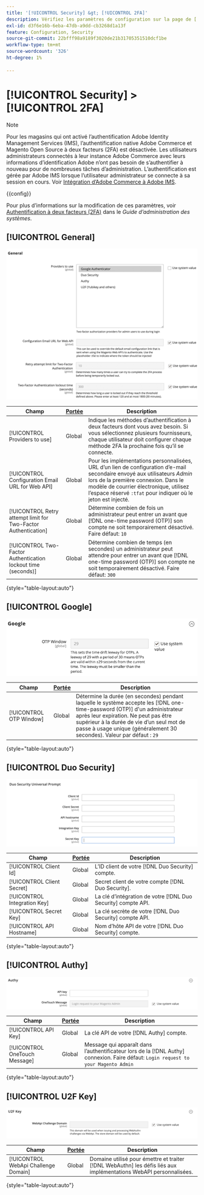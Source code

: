 ```yaml
---
title: '[!UICONTROL Security] &gt; [!UICONTROL 2FA]'
description: Vérifiez les paramètres de configuration sur la page de [!UICONTROL 2FA] d’[!UICONTROL Security] &gt; de l’administrateur Commerce.
exl-id: d3f6e16b-6eba-47db-a9dd-cb3268d1a13f
feature: Configuration, Security
source-git-commit: 22bfff98a9189f3020de21b31705351510dcf1be
workflow-type: tm+mt
source-wordcount: '326'
ht-degree: 1%

---
```


# [!UICONTROL Security] > [!UICONTROL 2FA]

>[!NOTE]
>
>Pour les magasins qui ont activé l’authentification Adobe Identity Management Services (IMS), l’authentification native Adobe Commerce et Magento Open Source à deux facteurs (2FA) est désactivée. Les utilisateurs administrateurs connectés à leur instance Adobe Commerce avec leurs informations d’identification Adobe n’ont pas besoin de s’authentifier à nouveau pour de nombreuses tâches d’administration. L’authentification est gérée par Adobe IMS lorsque l’utilisateur administrateur se connecte à sa session en cours. Voir [ Intégration d’Adobe Commerce à Adobe IMS](https://experienceleague.adobe.com/docs/commerce-admin/start/admin/ims/adobe-ims-integration-overview.html).

{{config}}

Pour plus d’informations sur la modification de ces paramètres, voir [Authentification à deux facteurs (2FA)](../../systems/security-two-factor-authentication.md) dans le _Guide d’administration des systèmes_.

## [!UICONTROL General]

![Général](./assets/2fa-general.png)<!-- zoom -->

| Champ | [Portée](../../getting-started/websites-stores-views.md#scope-settings) | Description |
|--- |--- |--- |
| [!UICONTROL Providers to use] | Global | Indique les méthodes d’authentification à deux facteurs dont vous avez besoin. Si vous sélectionnez plusieurs fournisseurs, chaque utilisateur doit configurer chaque méthode 2FA la prochaine fois qu’il se connecte. |
| [!UICONTROL Configuration Email URL for Web API] | Global | Pour les implémentations personnalisées, URL d’un lien de configuration d’e-mail secondaire envoyé aux utilisateurs _Admin_ lors de la première connexion. Dans le modèle de courrier électronique, utilisez l’espace réservé `:tfat` pour indiquer où le jeton est injecté. |
| [!UICONTROL Retry attempt limit for Two-Factor Authentication] | Global | Détermine combien de fois un administrateur peut entrer un avant que [!DNL one-time password (OTP)] son compte ne soit temporairement désactivé. Faire défaut: `10` |
| [!UICONTROL Two-Factor Authentication lockout time (seconds)] | Global | Détermine combien de temps (en secondes) un administrateur peut attendre pour entrer un avant que [!DNL one-time password (OTP)] son compte ne soit temporairement désactivé. Faire défaut: `300` |

{style="table-layout:auto"}

## [!UICONTROL Google]

![Google](./assets/2fa-google.png)<!-- zoom -->

| Champ | [Portée](../../getting-started/websites-stores-views.md#scope-settings) | Description |
|--- |--- |--- |
| [!UICONTROL OTP Window] | Global | Détermine la durée (en secondes) pendant laquelle le système accepte les [!DNL one-time-password (OTP)] d&#39;un administrateur après leur expiration. Ne peut pas être supérieur à la durée de vie d’un seul mot de passe à usage unique (généralement 30 secondes). Valeur par défaut : `29` |

{style="table-layout:auto"}

## [!UICONTROL Duo Security]

![Duo Security](./assets/2fa-duo-security.png)<!-- zoom -->

| Champ | [Portée](../../getting-started/websites-stores-views.md#scope-settings) | Description |
|--- |--- |--- |
| [!UICONTROL Client Id] | Global | L’ID client de votre [!DNL Duo Security] compte. |
| [!UICONTROL Client Secret] | Global | Secret client de votre compte [!DNL Duo Security]. |
| [!UICONTROL Integration Key] | Global | La clé d’intégration de votre [!DNL Duo Security] compte API. |
| [!UICONTROL Secret Key] | Global | La clé secrète de votre [!DNL Duo Security] compte API. |
| [!UICONTROL API Hostname] | Global | Nom d’hôte API de votre [!DNL Duo Security] compte. |

{style="table-layout:auto"}

## [!UICONTROL Authy]

![Authy](./assets/2fa-authy.png)<!-- zoom -->

| Champ | [Portée](../../getting-started/websites-stores-views.md#scope-settings) | Description |
|--- |--- |--- |
| [!UICONTROL API Key] | Global | La clé API de votre [!DNL Authy] compte. |
| [!UICONTROL OneTouch Message] | Global | Message qui apparaît dans l’authentificateur lors de la [!DNL Authy] connexion. Faire défaut: `Login request to your Magento Admin` |

{style="table-layout:auto"}

## [!UICONTROL U2F Key]

![Clé U2F](./assets/2fa-u2f-key.png)<!-- zoom -->

| Champ | [Portée](../../getting-started/websites-stores-views.md#scope-settings) | Description |
|--- |--- |--- |
| [!UICONTROL WebApi Challenge Domain] | Global | Domaine utilisé pour émettre et traiter [!DNL WebAuthn] les défis liés aux implémentations WebAPI personnalisées. |

{style="table-layout:auto"}
